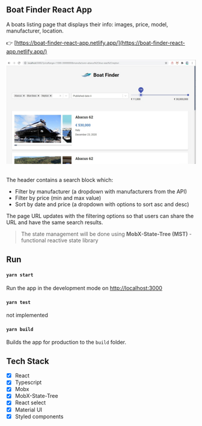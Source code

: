 ## Boat Finder React App

A boats listing page that displays their info: images, price, model, manufacturer, location.


👉 [https://boat-finder-react-app.netlify.app/](https://boat-finder-react-app.netlify.app/)

<kbd><img src="https://github.com/girls-incode/react-boat-finder/blob/master/react-boat-finder-api-mobx-materialui-app.jpg" alt="" /></kbd>
<br/><br/>

The header contains a search block which:
* Filter by manufacturer (a dropdown with manufacturers from the API)
* Filter by price (min and max value)
* Sort by date and price (a dropdown with options to sort asc and desc)

The page URL updates with the filtering options so that users can share the URL and have the same search results.

> The state management will be done using **MobX-State-Tree (MST)** - functional reactive state library

## Run

#### `yarn start`

Run the app in the development mode on [http://localhost:3000](http://localhost:3000)

#### `yarn test`

not implemented

#### `yarn build`

Builds the app for production to the `build` folder.

## Tech Stack
- [x] React
- [x] Typescript
- [x] Mobx
- [x] MobX-State-Tree
- [x] React select
- [x] Material UI
- [x] Styled components
